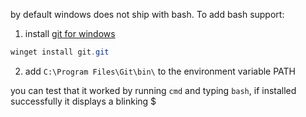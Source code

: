 by default windows does not ship with bash. To add bash support:

1. install [git for windows](https://gitforwindows.org/) 
```powershell
winget install git.git
```

2. add `C:\Program Files\Git\bin\` to the environment variable PATH

you can test that it worked by running `cmd` and typing `bash`,
if installed successfully it displays a blinking $